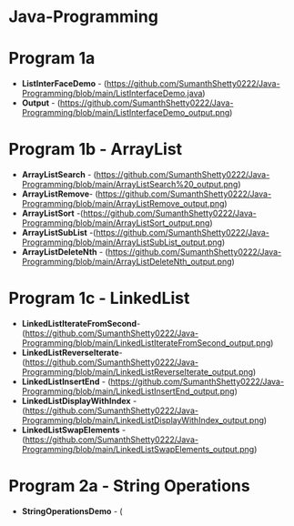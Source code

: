 # Java-Programming

# Program 1a
- **ListInterFaceDemo** - (https://github.com/SumanthShetty0222/Java-Programming/blob/main/ListInterfaceDemo.java)
- **Output** - (https://github.com/SumanthShetty0222/Java-Programming/blob/main/ListInterfaceDemo_output.png)

# Program 1b - ArrayList
- **ArrayListSearch** - (https://github.com/SumanthShetty0222/Java-Programming/blob/main/ArrayListSearch%20_output.png)
- **ArrayListRemove**- (https://github.com/SumanthShetty0222/Java-Programming/blob/main/ArrayListRemove_output.png)
- **ArrayListSort** -(https://github.com/SumanthShetty0222/Java-Programming/blob/main/ArrayListSort_output.png)
- **ArrayListSubList** -(https://github.com/SumanthShetty0222/Java-Programming/blob/main/ArrayListSubList_output.png)
- **ArrayListDeleteNth** - (https://github.com/SumanthShetty0222/Java-Programming/blob/main/ArrayListDeleteNth_output.png)

# Program 1c - LinkedList
- **LinkedListIterateFromSecond**-(https://github.com/SumanthShetty0222/Java-Programming/blob/main/LinkedListIterateFromSecond_output.png)
- **LinkedListReverseIterate**-(https://github.com/SumanthShetty0222/Java-Programming/blob/main/LinkedListReverseIterate_output.png)
- **LinkedListInsertEnd** - (https://github.com/SumanthShetty0222/Java-Programming/blob/main/LinkedListInsertEnd_output.png)
- **LinkedListDisplayWithIndex** - (https://github.com/SumanthShetty0222/Java-Programming/blob/main/LinkedListDisplayWithIndex_output.png)
- **LinkedListSwapElements** - (https://github.com/SumanthShetty0222/Java-Programming/blob/main/LinkedListSwapElements_output.png)

# Program 2a - String Operations
- **StringOperationsDemo** - (
